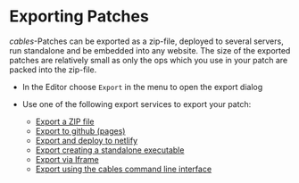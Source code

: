 # Exporting Patches

*cables*-Patches can be exported as a zip-file, deployed to several servers, run standalone and be embedded into any website. 
The size of the exported patches are relatively small as only the ops which you use in your patch are packed into the zip-file.

- In the Editor choose `Export` in the menu to open the export dialog
- Use one of the following export services to export your patch:

    - [Export a ZIP file](export_zip/export_zip)
    - [Export to github (pages)](export_github/export_github)
    - [Export and deploy to netlify](export_netlify/export_netlify)
    - [Export creating a standalone executable](export_exe/export_exe)
    - [Export via Iframe](export_embed/export_embed)
    - [Export using the cables command line interface](export_cli/export_cli)
